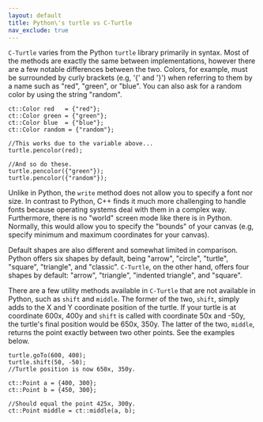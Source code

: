 ```yaml
---
layout: default
title: Python\'s turtle vs C-Turtle
nav_exclude: true
---
```


`C-Turtle` varies from the Python `turtle` library primarily in syntax.
Most of the methods are exactly the same between implementations,
however there are a few notable differences between the two. Colors, for
example, must be surrounded by curly brackets (e.g, \'{\' and \'}\')
when referring to them by a name such as \"red\", \"green\", or
\"blue\". You can also ask for a random color by using the string
\"random\".

``` {.cpp}
ct::Color red   = {"red"};
ct::Color green = {"green"};
ct::Color blue  = {"blue"};
ct::Color random = {"random"};

//This works due to the variable above...
turtle.pencolor(red);

//And so do these.
turtle.pencolor({"green"});
turtle.pencolor({"random"});
```

Unlike in Python, the `write` method does not allow you to specify a
font nor size. In contrast to Python, C++ finds it much more challenging
to handle fonts because operating systems deal with them in a complex
way. Furthermore, there is no \"world\" screen mode like there is in
Python. Normally, this would allow you to specify the \"bounds\" of your
canvas (e.g, specify minimum and maximum coordinates for your canvas).

Default shapes are also different and somewhat limited in comparison.
Python offers six shapes by default, being \"arrow\", \"circle\",
\"turtle\", \"square\", \"triangle\", and \"classic\". `C-Turtle`, on
the other hand, offers four shapes by default: \"arrow\", \"triangle\",
\"indented triangle\", and \"square\".

There are a few utility methods available in `C-Turtle` that are not
available in Python, such as `shift` and `middle`. The former of the
two, `shift`, simply adds to the X and Y coordinate position of the
turtle. If your turtle is at coordinate 600x, 400y and `shift` is called
with coordinate 50x and -50y, the turtle\'s final position would be
650x, 350y. The latter of the two, `middle`, returns the point exactly
between two other points. See the examples below.

``` {.cpp}
turtle.goTo(600, 400);
turtle.shift(50, -50);
//Turtle position is now 650x, 350y.
```

``` {.cpp}
ct::Point a = {400, 300};
ct::Point b = {450, 300};

//Should equal the point 425x, 300y.
ct::Point middle = ct::middle(a, b);
```
